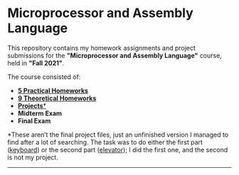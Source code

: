 # Microprocessor and Assembly Language

This repository contains my homework assignments and project submissions for the **"Microprocessor and Assembly Language"** course, held in **"Fall 2021"**.

The course consisted of:
- [**5 Practical Homeworks**](https://github.com/yaasaan/Microprocessor-and-Assembly-Language/tree/main/PHWs)
- [**9 Theoretical Homeworks**](https://github.com/yaasaan/Microprocessor-and-Assembly-Language/tree/main/THWs)
- [**Projects***](https://github.com/yaasaan/Microprocessor-and-Assembly-Language/tree/main/Final%20Project) 
- **Midterm Exam**
- **Final Exam**

*These aren’t the final project files, just an unfinished version I managed to find after a lot of searching.
The task was to do either the first part ([keyboard](https://github.com/yaasaan/Microprocessor-and-Assembly-Language/tree/main/Final%20Project/Keyboard)) or the second part ([elevator](https://github.com/yaasaan/Microprocessor-and-Assembly-Language/tree/main/Final%20Project/Elevator)); I did the first one, and the second is not my project.

---
